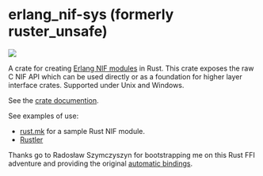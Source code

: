 # erlang_nif-sys (formerly ruster_unsafe)
[![](http://meritbadge.herokuapp.com/ruster_unsafe)](https://crates.io/crates/ruster_unsafe)

A crate for creating [Erlang NIF modules](http://www.erlang.org/doc/man/erl_nif.html) in Rust.  This crate exposes the raw C NIF API which can be used directly or as a foundation for higher layer interface crates.  Supported under Unix and Windows.

See the [crate documention](http://goertzenator.github.io/erlang_nif-sys/erlang_nif_sys/index.html).

See examples of use:
 - [rust.mk](https://github.com/goertzenator/rust.mk) for a sample Rust NIF module.
 - [Rustler](https://github.com/hansihe/Rustler)

Thanks go to Radosław Szymczyszyn for bootstrapping me on this Rust FFI adventure and providing the original [automatic bindings](https://github.com/lavrin/erlang-rust-nif/blob/master/rust_src/src/c.rs).
